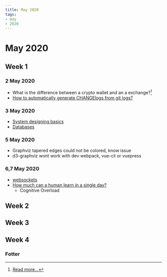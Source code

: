 ```yaml
---
title: May 2020
tags:
- may
- 2020
---
```


# May 2020

<TagLinks />

## Week 1

### 2 May 2020

* What is the difference between a crypto wallet and an a exchange?[^1]
* [How to automatically generate CHANGElogs from git logs?](../notes/gitchangelog)

###  3 May 2020

* [System designing basics](../programming/systemdesigning.md)
* [Databases](../programming/databases.md)

###  5 May 2020

* Graphviz tapered edges could not be colored, know issue
* d3-graphviz wont work with dev webpack, vue-cli or vuepress

### 6,7 May 2020

* [websockets](../webdevelopment/websockets.md)
* [How much can a human learn in a single day?](https://www.scotthyoung.com/blog/2017/11/15/how-much-can-you-possibly-learn/)
  * Cognitive Overload

## Week 2

## Week 3

## Week 4

### Fotter

[^1]: [Read more...](../crypto/intro.md)


<SimpleNewsletter/>
<Disqus />

